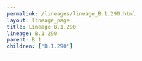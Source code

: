 ```yaml
---
permalink: /lineages/lineage_B.1.290.html
layout: lineage_page
title: Lineage B.1.290
lineage: B.1.290
parent: B.1
children: ['B.1.290']
---
```

